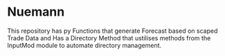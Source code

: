# Nuemann
This repository has py Functions that generate Forecast based on scaped Trade Data and Has a Directory Method that ustilises methods from the InputMod module to automate directory management.
